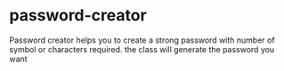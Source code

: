 # password-creator

Password creator helps you to create a strong password with number of symbol or characters required.
the class will generate the password you want
